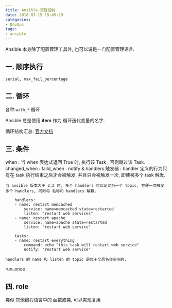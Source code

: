 ```yaml
---
title: Ansible-流程控制
date: 2018-03-15 15:45:29
categories:
- DevOps
tags:
- ansible
---
```


Ansible 本身除了配置管理工具外, 也可以说是一门配置管理语言.
## 一. 顺序执行
`serial, max_fail_percentage`

## 二. 循环
各种 `with_*` 循环

Ansible 总是使用 **item** 作为 循环迭代变量的名字.

循环结构汇总: [官方文档](http://docs.ansible.com/ansible/latest/playbooks_loops.html)

## 三. 条件
when : 当 when 表达式返回 True 时, 执行该 Task , 否则跳过该 Task.
changed_when : 
faild_when : 
notify & handlers 触发器 : handler 定义的行为只有在 task 执行结束之后才会被触发, 并且只会被触发一次, 即使被多个 task 触发.

    当 ansible 版本大于 2.2 时, 多个 handlers 可以定义为一个 topic, 方便一次触发多个 handlers, 同时将 名称和 handlers 解耦.

        handlers:
        - name: restart memcached
            service: name=memcached state=restarted
            listen: "restart web services"
        - name: restart apache
            service: name=apache state=restarted
            listen: "restart web service"

        tasks:
        - name: restart everything
            command: echo "this task will restart web service"
            notify: "restart web service"

    handlers 的 name 和 listen 的 topic 是位于全局名称空间的.
run_once : 

## 四. role
类似 其他编程语言中的 函数或类, 可以实现复用. 

